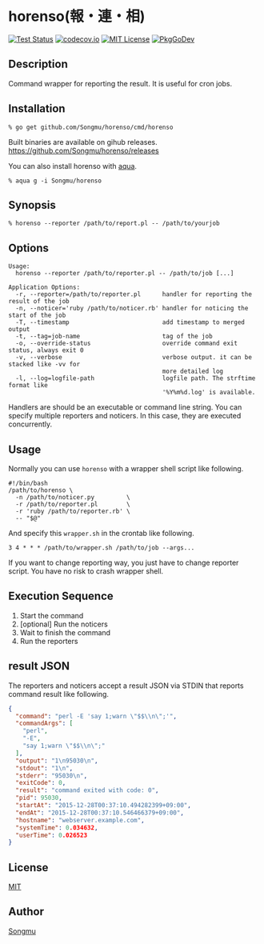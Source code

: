 horenso(報・連・相)
===================

[![Test Status](https://github.com/Songmu/horenso/workflows/test/badge.svg?branch=main)][actions]
[![codecov.io](https://codecov.io/github/Songmu/horenso/coverage.svg?branch=main)][codecov]
[![MIT License](https://img.shields.io/github/license/Songmu/horenso)][license]
[![PkgGoDev](https://pkg.go.dev/badge/github.com/Songmu/horenso)][PkgGoDev]

[actions]: https://github.com/Songmu/horenso/actions?workflow=test
[codecov]: https://codecov.io/github/Songmu/horenso?branch=main
[license]: https://github.com/Songmu/horenso/blob/main/LICENSE
[PkgGoDev]: https://pkg.go.dev/github.com/Songmu/horenso

## Description

Command wrapper for reporting the result. It is useful for cron jobs.

## Installation

    % go get github.com/Songmu/horenso/cmd/horenso

Built binaries are available on gihub releases.
<https://github.com/Songmu/horenso/releases>

You can also install horenso with [aqua](https://aquaproj.github.io/).

    % aqua g -i Songmu/horenso

## Synopsis

    % horenso --reporter /path/to/report.pl -- /path/to/yourjob

## Options

```
Usage:
  horenso --reporter /path/to/reporter.pl -- /path/to/job [...]

Application Options:
  -r, --reporter=/path/to/reporter.pl      handler for reporting the result of the job
  -n, --noticer='ruby /path/to/noticer.rb' handler for noticing the start of the job
  -T, --timestamp                          add timestamp to merged output
  -t, --tag=job-name                       tag of the job
  -o, --override-status                    override command exit status, always exit 0
  -v, --verbose                            verbose output. it can be stacked like -vv for
                                           more detailed log
  -l, --log=logfile-path                   logfile path. The strftime format like
                                           '%Y%m%d.log' is available.
```

Handlers are should be an executable or command line string. You can specify multiple reporters and noticers.
In this case, they are executed concurrently.

## Usage

Normally you can use `horenso` with a wrapper shell script like following.

```shell
#!/bin/bash
/path/to/horenso \
  -n /path/to/noticer.py         \
  -r /path/to/reporter.pl        \
  -r 'ruby /path/to/reporter.rb' \
  -- "$@"
```

And specify this `wrapper.sh` in the crontab like following.

```
3 4 * * * /path/to/wrapper.sh /path/to/job --args...
```

If you want to change reporting way, you just have to change reporter script. You have no risk to crash
wrapper shell.

## Execution Sequence

1. Start the command
2. [optional] Run the noticers
3. Wait to finish the command
4. Run the reporters

## result JSON

The reporters and noticers accept a result JSON via STDIN that reports command result like following.

```json
{
  "command": "perl -E 'say 1;warn \"$$\\n\";'",
  "commandArgs": [
    "perl",
    "-E",
    "say 1;warn \"$$\\n\";"
  ],
  "output": "1\n95030\n",
  "stdout": "1\n",
  "stderr": "95030\n",
  "exitCode": 0,
  "result": "command exited with code: 0",
  "pid": 95030,
  "startAt": "2015-12-28T00:37:10.494282399+09:00",
  "endAt": "2015-12-28T00:37:10.546466379+09:00",
  "hostname": "webserver.example.com",
  "systemTime": 0.034632,
  "userTime": 0.026523
}
```

## License

[MIT][license]

## Author

[Songmu](https://github.com/Songmu)
